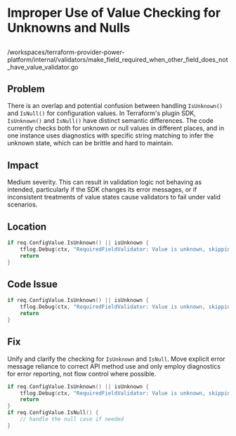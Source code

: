 # Improper Use of Value Checking for Unknowns and Nulls

##

/workspaces/terraform-provider-power-platform/internal/validators/make_field_required_when_other_field_does_not_have_value_validator.go

## Problem

There is an overlap and potential confusion between handling `IsUnknown()` and `IsNull()` for configuration values. In Terraform's plugin SDK, `IsUnknown()` and `IsNull()` have distinct semantic differences. The code currently checks both for unknown or null values in different places, and in one instance uses diagnostics with specific string matching to infer the unknown state, which can be brittle and hard to maintain.

## Impact

Medium severity. This can result in validation logic not behaving as intended, particularly if the SDK changes its error messages, or if inconsistent treatments of value states cause validators to fail under valid scenarios.

## Location

```go
if req.ConfigValue.IsUnknown() || isUnknown {
	tflog.Debug(ctx, "RequiredFieldValidator: Value is unknown, skipping validation")
	return
}
```

## Code Issue

```go
if req.ConfigValue.IsUnknown() || isUnknown {
	tflog.Debug(ctx, "RequiredFieldValidator: Value is unknown, skipping validation")
	return
}
```

## Fix

Unify and clarify the checking for `IsUnknown` and `IsNull`. Move explicit error message reliance to correct API method use and only employ diagnostics for error reporting, not flow control where possible.

```go
if req.ConfigValue.IsUnknown() || isUnknown {
	tflog.Debug(ctx, "RequiredFieldValidator: Value is unknown, skipping validation")
	return
}
if req.ConfigValue.IsNull() {
	// handle the null case if needed
}
```
